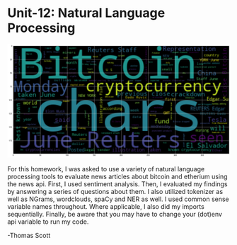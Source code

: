 # Unit-12: Natural Language Processing

![My bitcoin wordcloud](https://github.com/ThomasJScott3/Natural-Language-Processing/blob/main/bitcoin_wordcloud.png)

For this homework, I was asked to use a variety of natural language processing tools to evaluate news articles about bitcoin and etherium using the news api. First, I used sentiment analysis. Then, I evaluated my findings by answering a series of questions about them. I also utilized tokenizer as well as NGrams, wordclouds, spaCy and NER as well. I used common sense variable names throughout. Where applicable, I also did my imports sequentially. Finally, be aware that you may have to change your (dot)env api variable to run my code.

-Thomas Scott
